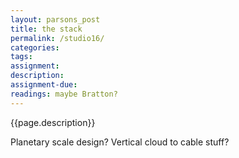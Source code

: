 ```yaml
---  
layout: parsons_post  
title: the stack
permalink: /studio16/  
categories:   
tags:  
assignment: 
description: 
assignment-due: 
readings: maybe Bratton?
---  
```


{{page.description}}

Planetary scale design? Vertical cloud to cable stuff?


